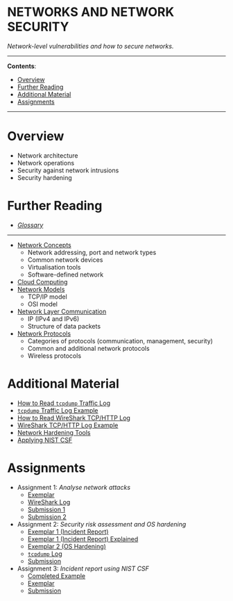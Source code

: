 <h1>NETWORKS AND NETWORK SECURITY</h1>

_Network-level vulnerabilities and how to secure networks._

---

**Contents**:

- [Overview](#overview)
- [Further Reading](#further-reading)
- [Additional Material](#additional-material)
- [Assignments](#assignments)

---

# Overview
- Network architecture
- Network operations
- Security against network intrusions
- Security hardening

# Further Reading
- [_Glossary_](./glossary.pdf)

---

- [Network Concepts](./network-concepts.md)
    - Network addressing, port and network types
    - Common network devices
    - Virtualisation tools
    - Software-defined network
- [Cloud Computing](./cloud-computing.md)
- [Network Models](./network-models.md)
    - TCP/IP model
    - OSI model
- [Network Layer Communication](./network-layer-communication.md)
    - IP (IPv4 and IPv6)
    - Structure of data packets
- [Network Protocols](./network-protocols.md)
    - Categories of protocols (communication, management, security)
    - Common and additional network protocols
    - Wireless protocols

# Additional Material
- [How to Read `tcpdump` Traffic Log](./how-to-read-the-tcpdump-traffic-log.pdf)
- [`tcpdump` Traffic Log Example](./assignment2-tcpdump.log)
- [How to Read WireShark TCP/HTTP Log](./how-to-read-wireshark-tcp-http-log.pdf)
- [WireShark TCP/HTTP Log Example](./assignment1-wireshark-log.csv)
- [Network Hardening Tools](./network-hardening-tools.csv)
- [Applying NIST CSF](./applying-nist-csf.pdf)

# Assignments
- Assignment 1: _Analyse network attacks_
    - [Exemplar](./assignment1-cybersecurity-incident-report-exemplar.pdf)
    - [WireShark Log](./assignment1-wireshark-log.csv)
    - [Submission 1](./assignment1-cybersecurity-incident-report.docx)
    - [Submission 2](./assignment1-cybersecurity-incident-report-network-traffic-analysis.docx)
- Assignment 2: _Security risk assessment and OS hardening_
    - [Exemplar 1 (Incident Report)](./assignment2-cybersecurity-incident-report-exemplar.pdf)
    - [Exemplar 1 (Incident Report) Explained](./assignment2-cybersecurity-incident-report-exemplar-explained.pdf)
    - [Exemplar 2 (OS Hardening)](./assignment2-security-risk-assessment-report-exemplar.pdf)
    - [`tcpdump` Log](./assignment2-tcpdump.log)
    - [Submission](./assignment2-cybersecurity-incident-report.docx)
- Assignment 3: _Incident report using NIST CSF_
    - [Completed Example](./assignment3-completed-example-of-incident-report-analysis.pdf)
    - [Exemplar](./assignment3-incident-report-analysis-exemplar.pdf)
    - [Submission](./assignment3-incident-report-analysis.docx)